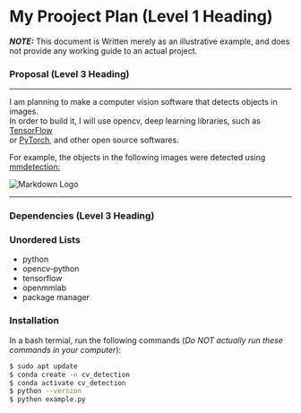 # My Prooject Plan (Level 1 Heading)
***NOTE:***  This document is Written merely as an illustrative example, and does not provide any working guide to an actual project.

### Proposal (Level 3 Heading)

---

I am planning to make a computer vision software that detects objects in images.  
In order to build it, I will use opencv, deep learning libraries, such as [TensorFlow](https://www.tensorflow.org)  
or [PyTorch](https://pytorch.org/),  and other open source softwares.  

For example, the objects in the following images were detected using [mmdetection:](https://github.com/open-mmlab/mmdetection)  

![Markdown Logo](https://user-images.githubusercontent.com/12907710/137271636-56ba1cd2-b110-4812-8221-b4c120320aa9.png)

---

### Dependencies (Level 3 Heading)
### Unordered Lists
- python
- opencv-python
- tensorflow
- openmmlab
- package manager

### Installation
In a bash termial, run the following commands (*Do NOT actually run these commands in your computer*):

```sh
$ sudo apt update
$ conda create -n cv_detection
$ conda activate cv_detection
$ python --version
$ python example.py
```
